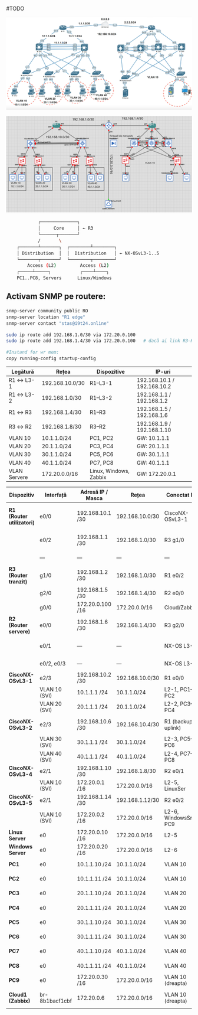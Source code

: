 #TODO


![alt text](network_schema.png)

![alt text](network_schema1.png)
```bash
            ┌──────────────┐
            │     Core     │ ← R3
            └──────┬───────┘
            /       \
    ┌───────┴───────┐  ┌────────┴────────┐
    │ Distribution  │  │  Distribution   │ ← NX-OSvL3-1..5
    └───────┬───────┘  └────────┬────────┘
        Access (L2)         Access (L2)
    ┌─────┴─────┐           ┌────┴────┐
    PC1..PC8, Servers      Linux/Windows
```

## Activam SNMP pe routere:
```bash
snmp-server community public RO
snmp-server location "R1 edge"
snmp-server contact "stas@i9t24.online"
```



```bash
sudo ip route add 192.168.1.0/30 via 172.20.0.100
sudo ip route add 192.168.1.4/30 via 172.20.0.100   # dacă ai link R3–R2
```

```bash
#Instand for wr mem:
copy running-config startup-config
```

| Legătură     | Rețea           | Dispozitive            | IP-uri                      |
| ------------ | --------------- | ---------------------- | --------------------------- |
| R1 ↔ L3-1    | 192.168.10.0/30 | R1–L3-1                | 192.168.10.1 / 192.168.10.2 |
| R1 ↔ L3-2    | 192.168.1.0/30  | R1–L3-2                | 192.168.1.1 / 192.168.1.2   |
| R1 ↔ R3      | 192.168.1.4/30  | R1–R3                  | 192.168.1.5 / 192.168.1.6   |
| R3 ↔ R2      | 192.168.1.8/30  | R3–R2                  | 192.168.1.9 / 192.168.1.10  |
| VLAN 10      | 10.1.1.0/24     | PC1, PC2               | GW: 10.1.1.1                |
| VLAN 20      | 20.1.1.0/24     | PC3, PC4               | GW: 20.1.1.1                |
| VLAN 30      | 30.1.1.0/24     | PC5, PC6               | GW: 30.1.1.1                |
| VLAN 40      | 40.1.1.0/24     | PC7, PC8               | GW: 40.1.1.1                |
| VLAN Servere | 172.20.0.0/16   | Linux, Windows, Zabbix | GW: 172.20.0.1              |

| Dispozitiv                  | Interfață     | Adresă IP / Masca   | Rețea           | Conectat la           | Descriere                           |
| --------------------------- | ------------- | ------------------- | --------------- | --------------------- | ----------------------------------- |
| **R1 (Router utilizatori)** | e0/0          | 192.168.10.1 /30    | 192.168.10.0/30 | CiscoNX-OSvL3-1       | Legătură uplink VLAN-uri stânga     |
|                             | e0/2          | 192.168.1.1 /30     | 192.168.1.0/30  | R3 g1/0               | Legătură OSPF spre R3               |
|                             | —             | —                   | —               | —                     | Alte porturi neutilizate            |
| **R3 (Router tranzit)**     | g1/0          | 192.168.1.2 /30     | 192.168.1.0/30  | R1 e0/2               | Link spre R1                        |
|                             | g2/0          | 192.168.1.5 /30     | 192.168.1.4/30  | R2 e0/0               | Link spre R2                        |
|                             | g0/0          | 172.20.0.100 /16    | 172.20.0.0/16   | Cloud/Zabbix          | Conectare management                |
| **R2 (Router servere)**     | e0/0          | 192.168.1.6 /30     | 192.168.1.4/30  | R3 g2/0               | Legătură spre R3                    |
|                             | e0/1          | —                   | —               | NX-OS L3-4            | Legătură VLAN 10 servere            |
|                             | e0/2, e0/3    | —                   | —               | NX-OS L3-5            | Legături redundante                 |
| **CiscoNX-OSvL3-1**         | e2/3          | 192.168.10.2 /30    | 192.168.10.0/30 | R1 e0/0               | Uplink spre R1                      |
|                             | VLAN 10 (SVI) | 10.1.1.1 /24        | 10.1.1.0/24     | L2-1, PC1–PC2         | Gateway VLAN 10                     |
|                             | VLAN 20 (SVI) | 20.1.1.1 /24        | 20.1.1.0/24     | L2-2, PC3–PC4         | Gateway VLAN 20                     |
| **CiscoNX-OSvL3-2**         | e2/3          | 192.168.10.6 /30    | 192.168.10.4/30 | R1 (backup uplink)    | Link secundar / redundanță          |
|                             | VLAN 30 (SVI) | 30.1.1.1 /24        | 30.1.1.0/24     | L2-3, PC5–PC6         | Gateway VLAN 30                     |
|                             | VLAN 40 (SVI) | 40.1.1.1 /24        | 40.1.1.0/24     | L2-4, PC7–PC8         | Gateway VLAN 40                     |
| **CiscoNX-OSvL3-4**         | e2/1          | 192.168.1.10 /30    | 192.168.1.8/30  | R2 e0/1               | Uplink spre router R2               |
|                             | VLAN 10 (SVI) | 172.20.0.1 /16      | 172.20.0.0/16   | L2-5, LinuxSer        | Gateway servere                     |
| **CiscoNX-OSvL3-5**         | e2/1          | 192.168.1.14 /30    | 192.168.1.12/30 | R2 e0/2               | Redundanță către R2                 |
|                             | VLAN 10 (SVI) | 172.20.0.2 /16      | 172.20.0.0/16   | L2-6, WindowsSrv, PC9 | Gateway servere secundar            |
| **Linux Server**            | e0            | 172.20.0.10 /16     | 172.20.0.0/16   | L2-5                  | Server management                   |
| **Windows Server**          | e0            | 172.20.0.20 /16     | 172.20.0.0/16   | L2-6                  | Server aplicații                    |
| **PC1**                     | e0            | 10.1.1.10 /24       | 10.1.1.0/24     | VLAN 10               | Client VLAN 10                      |
| **PC2**                     | e0            | 10.1.1.11 /24       | 10.1.1.0/24     | VLAN 10               | Client VLAN 10                      |
| **PC3**                     | e0            | 20.1.1.10 /24       | 20.1.1.0/24     | VLAN 20               | Client VLAN 20                      |
| **PC4**                     | e0            | 20.1.1.11 /24       | 20.1.1.0/24     | VLAN 20               | Client VLAN 20                      |
| **PC5**                     | e0            | 30.1.1.10 /24       | 30.1.1.0/24     | VLAN 30               | Client VLAN 30                      |
| **PC6**                     | e0            | 30.1.1.11 /24       | 30.1.1.0/24     | VLAN 30               | Client VLAN 30                      |
| **PC7**                     | e0            | 40.1.1.10 /24       | 40.1.1.0/24     | VLAN 40               | Client VLAN 40                      |
| **PC8**                     | e0            | 40.1.1.11 /24       | 40.1.1.0/24     | VLAN 40               | Client VLAN 40                      |
| **PC9**                     | e0            | 172.20.0.30 /16     | 172.20.0.0/16   | VLAN 10 (dreapta)     | Client servere                      |
| **Cloud1 (Zabbix)**         | br-8b1bacf1cbf    | 172.20.0.6 | 172.20.0.0/16   | VLAN 10 (dreapta)     | Conectare cloud/Zabbix monitorizare |

